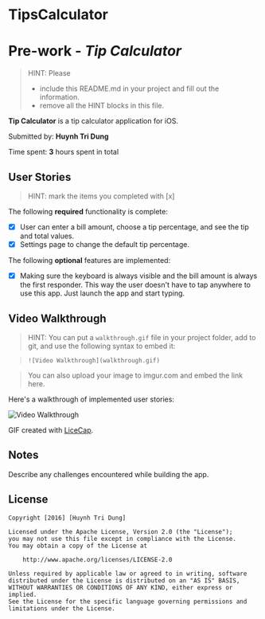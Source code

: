 # TipsCalculator

# Pre-work - *Tip Calculator*

> HINT: Please
> - include this README.md in your project and fill out the information. 
> - remove all the HINT blocks in this file.

**Tip Calculator** is a tip calculator application for iOS.

Submitted by: **Huynh Tri Dung**

Time spent: **3** hours spent in total

## User Stories

> HINT: mark the items you completed with [x]

The following **required** functionality is complete:

* [x] User can enter a bill amount, choose a tip percentage, and see the tip and total values.
* [x] Settings page to change the default tip percentage.

The following **optional** features are implemented:
* [x] Making sure the keyboard is always visible and the bill amount is always the first responder. This way the user doesn't have to tap anywhere to use this app. Just launch the app and start typing.

## Video Walkthrough 

> HINT: You can put a `walkthrough.gif` file in your project folder, add to git, and use the following syntax to embed it: 
 
> `![Video Walkthrough](walkthrough.gif)` 
 
> You can also upload your image to imgur.com and embed the link here.

Here's a walkthrough of implemented user stories:

![Video Walkthrough](path/to/your/gif)

GIF created with [LiceCap](http://www.cockos.com/licecap/).

## Notes

Describe any challenges encountered while building the app.

## License

    Copyright [2016] [Huynh Tri Dung]

    Licensed under the Apache License, Version 2.0 (the "License");
    you may not use this file except in compliance with the License.
    You may obtain a copy of the License at

        http://www.apache.org/licenses/LICENSE-2.0

    Unless required by applicable law or agreed to in writing, software
    distributed under the License is distributed on an "AS IS" BASIS,
    WITHOUT WARRANTIES OR CONDITIONS OF ANY KIND, either express or implied.
    See the License for the specific language governing permissions and
    limitations under the License.
